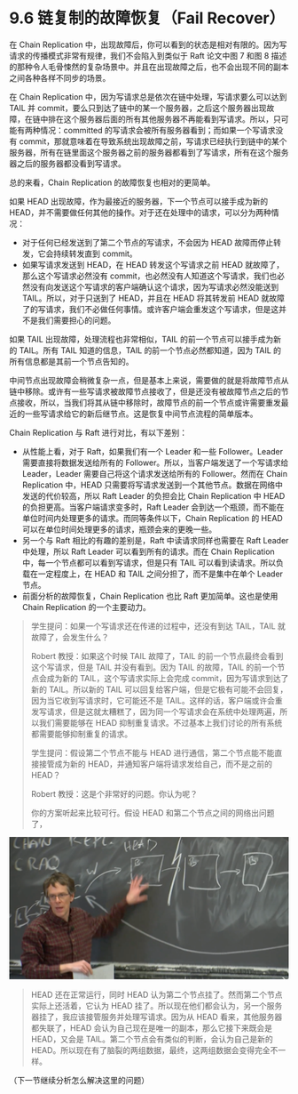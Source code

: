 # 9.6 链复制的故障恢复（Fail Recover）

在 Chain Replication 中，出现故障后，你可以看到的状态是相对有限的。因为写请求的传播模式非常有规律，我们不会陷入到类似于 Raft 论文中图 7 和图 8 描述的那种令人毛骨悚然的复杂场景中。并且在出现故障之后，也不会出现不同的副本之间各种各样不同步的场景。

在 Chain Replication 中，因为写请求总是依次在链中处理，写请求要么可以达到 TAIL 并 commit，要么只到达了链中的某一个服务器，之后这个服务器出现故障，在链中排在这个服务器后面的所有其他服务器不再能看到写请求。所以，只可能有两种情况：committed 的写请求会被所有服务器看到；而如果一个写请求没有 commit，那就意味着在导致系统出现故障之前，写请求已经执行到链中的某个服务器，所有在链里面这个服务器之前的服务器都看到了写请求，所有在这个服务器之后的服务器都没看到写请求。

总的来看，Chain Replication 的故障恢复也相对的更简单。

如果 HEAD 出现故障，作为最接近的服务器，下一个节点可以接手成为新的 HEAD，并不需要做任何其他的操作。对于还在处理中的请求，可以分为两种情况：

- 对于任何已经发送到了第二个节点的写请求，不会因为 HEAD 故障而停止转发，它会持续转发直到 commit。
- 如果写请求发送到 HEAD，在 HEAD 转发这个写请求之前 HEAD 就故障了，那么这个写请求必然没有 commit，也必然没有人知道这个写请求，我们也必然没有向发送这个写请求的客户端确认这个请求，因为写请求必然没能送到 TAIL。所以，对于只送到了 HEAD，并且在 HEAD 将其转发前 HEAD 就故障了的写请求，我们不必做任何事情。或许客户端会重发这个写请求，但是这并不是我们需要担心的问题。

如果 TAIL 出现故障，处理流程也非常相似，TAIL 的前一个节点可以接手成为新的 TAIL。所有 TAIL 知道的信息，TAIL 的前一个节点必然都知道，因为 TAIL 的所有信息都是其前一个节点告知的。

中间节点出现故障会稍微复杂一点，但是基本上来说，需要做的就是将故障节点从链中移除。或许有一些写请求被故障节点接收了，但是还没有被故障节点之后的节点接收，所以，当我们将其从链中移除时，故障节点的前一个节点或许需要重发最近的一些写请求给它的新后继节点。这是恢复中间节点流程的简单版本。

Chain Replication 与 Raft 进行对比，有以下差别：

- 从性能上看，对于 Raft，如果我们有一个 Leader 和一些 Follower。Leader 需要直接将数据发送给所有的 Follower。所以，当客户端发送了一个写请求给 Leader，Leader 需要自己将这个请求发送给所有的 Follower。然而在 Chain Replication 中，HEAD 只需要将写请求发送到一个其他节点。数据在网络中发送的代价较高，所以 Raft Leader 的负担会比 Chain Replication 中 HEAD 的负担更高。当客户端请求变多时，Raft Leader 会到达一个瓶颈，而不能在单位时间内处理更多的请求。而同等条件以下，Chain Replication 的 HEAD 可以在单位时间处理更多的请求，瓶颈会来的更晚一些。
- 另一个与 Raft 相比的有趣的差别是，Raft 中读请求同样也需要在 Raft Leader 中处理，所以 Raft Leader 可以看到所有的请求。而在 Chain Replication 中，每一个节点都可以看到写请求，但是只有 TAIL 可以看到读请求。所以负载在一定程度上，在 HEAD 和 TAIL 之间分担了，而不是集中在单个 Leader 节点。
- 前面分析的故障恢复，Chain Replication 也比 Raft 更加简单。这也是使用 Chain Replication 的一个主要动力。

> 学生提问：如果一个写请求还在传递的过程中，还没有到达 TAIL，TAIL 就故障了，会发生什么？
>
> Robert 教授：如果这个时候 TAIL 故障了，TAIL 的前一个节点最终会看到这个写请求，但是 TAIL 并没有看到。因为 TAIL 的故障，TAIL 的前一个节点会成为新的 TAIL，这个写请求实际上会完成 commit，因为写请求到达了新的 TAIL。所以新的 TAIL 可以回复给客户端，但是它极有可能不会回复，因为当它收到写请求时，它可能还不是 TAIL。这样的话，客户端或许会重发写请求，但是这就太糟糕了，因为同一个写请求会在系统中处理两遍，所以我们需要能够在 HEAD 抑制重复请求。不过基本上我们讨论的所有系统都需要能够抑制重复的请求。
>
> 学生提问：假设第二个节点不能与 HEAD 进行通信，第二个节点能不能直接接管成为新的 HEAD，并通知客户端将请求发给自己，而不是之前的 HEAD？
>
> Robert 教授：这是个非常好的问题。你认为呢？
>
> 你的方案听起来比较可行。假设 HEAD 和第二个节点之间的网络出问题了，

![](<../assets/image (308).png>)

> HEAD 还在正常运行，同时 HEAD 认为第二个节点挂了。然而第二个节点实际上还活着，它认为 HEAD 挂了。所以现在他们都会认为，另一个服务器挂了，我应该接管服务并处理写请求。因为从 HEAD 看来，其他服务器都失联了，HEAD 会认为自己现在是唯一的副本，那么它接下来既会是 HEAD，又会是 TAIL。第二个节点会有类似的判断，会认为自己是新的 HEAD。所以现在有了脑裂的两组数据，最终，这两组数据会变得完全不一样。

（下一节继续分析怎么解决这里的问题）
